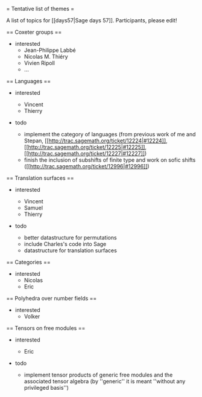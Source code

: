 = Tentative list of themes =

A list of topics for [[days57|Sage days 57]]. Participants, please edit!

== Coxeter groups ==

 * interested
   * Jean-Philippe Labbé
   * Nicolas M. Thiéry
   * Vivien Ripoll
   * ...

== Languages ==

 * interested
   * Vincent
   * Thierry

 * todo
   * implement the category of languages (from previous work of me and Stepan, [[http://trac.sagemath.org/ticket/12224|#12224]], [[http://trac.sagemath.org/ticket/12225|#12225]], [[http://trac.sagemath.org/ticket/12227|#12227]])
   * finish the inclusion of subshifts of finite type and work on sofic shifts ([[http://trac.sagemath.org/ticket/12996|#12996]])

== Translation surfaces ==

 * interested
   * Vincent
   * Samuel
   * Thierry

 * todo
   * better datastructure for permutations
   * include Charles's code into Sage
   * datastructure for translation surfaces

== Categories ==

 * interested
   * Nicolas
   * Eric


== Polyhedra over number fields ==

  * interested
    * Volker

== Tensors on free modules ==

  * interested
    * Eric

  * todo
    * implement tensor products of generic free modules and the associated tensor algebra (by ''generic'' it is meant ''without any privileged basis'')
